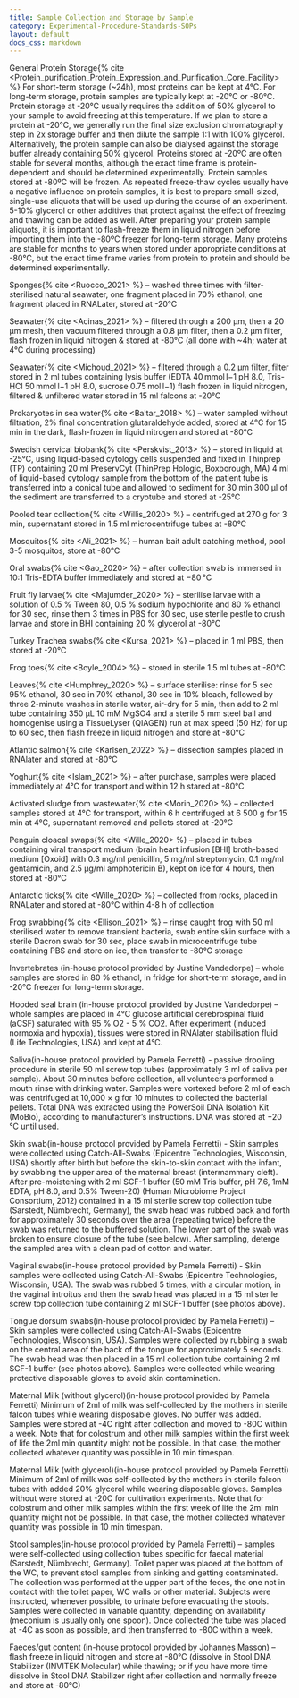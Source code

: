 ```yaml
---
title: Sample Collection and Storage by Sample
category: Experimental-Procedure-Standards-SOPs
layout: default
docs_css: markdown
---
```


General Protein Storage{% cite <Protein_purification_Protein_Expression_and_Purification_Core_Facility> %}
For short-term storage (~24h), most proteins can be kept at 4°C. For long-term storage, protein samples are typically kept at -20°C or -80°C.
Protein storage at -20°C usually requires the addition of 50% glycerol to your sample to avoid freezing at this temperature. If we plan to store a protein at -20°C, we generally run the final size exclusion chromatography step in 2x storage buffer and then dilute the sample 1:1 with 100% glycerol. Alternatively, the protein sample can also be dialysed against the storage buffer already containing 50% glycerol. Proteins stored at -20ºC are often stable for several months, although the exact time frame is protein-dependent and should be determined experimentally.
Protein samples stored at -80ºC will be frozen. As repeated freeze-thaw cycles usually have a negative influence on protein samples, it is best to prepare small-sized, single-use aliquots that will be used up during the course of an experiment. 5-10% glycerol or other additives that protect against the effect of freezing and thawing can be added as well. After preparing your protein sample aliquots, it is important to flash-freeze them in liquid nitrogen before importing them into the -80ºC freezer for long-term storage. Many proteins are stable for months to years when stored under appropriate conditions at -80°C, but the exact time frame varies from protein to protein and should be determined experimentally.

Sponges{% cite <Ruocco_2021> %} – washed three times with filter-sterilised natural seawater, one fragment placed in 70% ethanol, one fragment placed in RNALater, stored at -20°C

Seawater{% cite <Acinas_2021> %} – filtered through a 200 µm, then a 20 µm mesh, then vacuum filtered through a 0.8 µm filter, then a 0.2 µm filter, flash frozen in liquid nitrogen & stored at -80°C (all done with ~4h; water at 4°C during processing)

Seawater{% cite <Michoud_2021> %} – filtered through a 0.2 µm filter, filter stored in 2 ml tubes containing lysis buffer (EDTA 40 mmol l−1 pH 8.0, Tris-HCl 50 mmol l−1 pH 8.0, sucrose 0.75 mol l−1) flash frozen in liquid nitrogen, filtered & unfiltered water stored in 15 ml falcons at -20°C

Prokaryotes in sea water{% cite <Baltar_2018> %} – water sampled without filtration, 2% final concentration glutaraldehyde added, stored at 4°C for 15 min in the dark, flash-frozen in liquid nitrogen and stored at -80°C

Swedish cervical biobank{% cite <Perskvist_2013> %} – stored in liquid at -25°C, using liquid-based cytology cells suspended and fixed in Thinprep (TP) containing 20 ml PreservCyt (ThinPrep Hologic, Boxborough, MA)
4 ml of liquid-based cytology sample from the bottom of the patient tube is transferred into a conical tube and allowed to sediment for 30 min
300 µl of the sediment are transferred to a cryotube and stored at -25°C

Pooled tear collection{% cite <Willis_2020> %} – centrifuged at 270 g for 3 min, supernatant stored in 1.5 ml microcentrifuge tubes at -80°C

Mosquitos{% cite <Ali_2021> %} – human bait adult catching method, pool 3-5 mosquitos, store at -80°C

Oral swabs{% cite <Gao_2020> %} – after collection swab is immersed in 10:1 Tris-EDTA buffer immediately and stored at −80 °C

Fruit fly larvae{% cite <Majumder_2020> %} – sterilise larvae with a solution of 0.5 % Tween 80, 0.5 % sodium hypochlorite and 80 % ethanol for 30 sec, rinse them 3 times in PBS for 30 sec, use sterile pestle to crush larvae and store in BHI containing 20 % glycerol at -80°C

Turkey Trachea swabs{% cite <Kursa_2021> %} – placed in 1 ml PBS, then stored at -20°C

Frog toes{% cite <Boyle_2004> %} – stored in sterile 1.5 ml tubes at -80°C

Leaves{% cite <Humphrey_2020> %} – surface sterilise: rinse for 5 sec 95% ethanol, 30 sec in 70% ethanol, 30 sec in 10% bleach, followed by three 2-minute washes in sterile water, air-dry for 5 min, then add to 2 ml tube containing 350 µL 10 mM MgSO4 and a sterile 5 mm steel ball and homogenise using a TissueLyser (QIAGEN) run at max speed (50 Hz) for up to 60 sec, then flash freeze in liquid nitrogen and store at -80°C

Atlantic salmon{% cite <Karlsen_2022> %} – dissection samples placed in RNAlater and stored at -80°C

Yoghurt{% cite <Islam_2021> %} – after purchase, samples were placed immediately at 4°C for transport and within 12 h stared at -80°C

Activated sludge from wastewater{% cite <Morin_2020> %} – collected samples stored at 4°C for transport, within 6 h centrifuged at 6 500 g for 15 min at 4°C, supernatant removed and pellets stored at -20°C

Penguin cloacal swaps{% cite <Wille_2020> %} – placed in tubes containing viral transport medium (brain heart infusion [BHI] broth-based medium [Oxoid] with 0.3 mg/ml penicillin, 5 mg/ml streptomycin, 0.1 mg/ml gentamicin, and 2.5 μg/ml amphotericin B), kept on ice for 4 hours, then stored at -80°C

Antarctic ticks{% cite <Wille_2020> %} – collected from rocks, placed in RNALater and stored at -80°C within 4-8 h of collection

Frog swabbing{% cite <Ellison_2021> %} – rinse caught frog with 50 ml sterilised water to remove transient bacteria, swab entire skin surface with a sterile Dacron swab for 30 sec, place swab in microcentrifuge tube containing PBS and store on ice, then transfer to -80°C storage

Invertebrates (in-house protocol provided by Justine Vandedorpe) – whole samples are stored in 80 % ethanol, in fridge for short-term storage, and in -20°C freezer for long-term storage.

Hooded seal brain (in-house protocol provided by Justine Vandedorpe) – whole samples are placed in 4°C glucose artificial cerebrospinal fluid (aCSF) saturated with 95 % O2 - 5 % CO2. After experiment (induced normoxia and hypoxia), tissues were stored in RNAlater stabilisation fluid (Life Technologies, USA) and kept at 4°C.

Saliva(in-house protocol provided by Pamela Ferretti) - passive drooling procedure in sterile 50 ml screw top tubes (approximately 3 ml of saliva per sample). About 30 minutes before collection, all volunteers performed a mouth rinse with drinking water. Samples were vortexed before 2 ml of each was centrifuged at 10,000 × g for 10 minutes to collected the bacterial pellets. Total DNA was extracted using the PowerSoil DNA Isolation Kit (MoBio), according to manufacturer’s instructions. DNA was stored at −20 °C until used.

Skin swab(in-house protocol provided by Pamela Ferretti) - Skin samples were collected using Catch-All-Swabs (Epicentre Technologies, Wisconsin, USA) shortly after birth but before the skin-to-skin contact with the infant, by swabbing the upper area of the maternal breast (intermammary cleft). After pre-moistening with 2 ml SCF-1 buffer (50 mM Tris buffer, pH 7.6, 1mM EDTA, pH 8.0, and 0.5% Tween-20) (Human Microbiome Project Consortium, 2012) contained in a 15 ml sterile screw top collection tube (Sarstedt, Nümbrecht, Germany), the swab head was rubbed back and forth for approximately 30 seconds over the area (repeating twice) before the swab was returned to the buffered solution. The lower part of the swab was broken to ensure closure of the tube (see below). After sampling, deterge the sampled area with a clean pad of cotton and water. 

Vaginal swabs(in-house protocol provided by Pamela Ferretti) - Skin samples were collected using Catch-All-Swabs (Epicentre Technologies, Wisconsin, USA). The swab was rubbed 5 times, with a circular motion, in the vaginal introitus and then the swab head was placed in a 15 ml sterile screw top collection tube containing 2 ml SCF-1 buffer (see photos above).

Tongue dorsum swabs(in-house protocol provided by Pamela Ferretti) – Skin samples were collected using Catch-All-Swabs (Epicentre Technologies, Wisconsin, USA). Samples were collected by rubbing a swab on the central area of the back of the tongue for approximately 5 seconds. The swab head was then placed in a 15 ml collection tube containing 2 ml SCF-1 buffer (see photos above). Samples were collected while wearing protective disposable gloves to avoid skin contamination. 

Maternal Milk (without glycerol)(in-house protocol provided by Pamela Ferretti)
Minimum of 2ml of milk was self-collected by the mothers in sterile falcon tubes while wearing disposable gloves. No buffer was added. Samples were stored at -4C right after collection and moved to -80C within a week. Note that for colostrum and other milk samples within the first week of life the 2ml min quantity might not be possible. In that case, the mother collected whatever quantity was possible in 10 min timespan. 

Maternal Milk (with glycerol)(in-house protocol provided by Pamela Ferretti)
Minimum of 2ml of milk was self-collected by the mothers in sterile falcon tubes with added 20% glycerol while wearing disposable gloves. Samples without were stored at -20C for cultivation experiments. Note that for colostrum and other milk samples within the first week of life the 2ml min quantity might not be possible. In that case, the mother collected whatever quantity was possible in 10 min timespan.

Stool samples(in-house protocol provided by Pamela Ferretti) – samples were self-collected using collection tubes specific for faecal material (Sarstedt, Nümbrecht, Germany). Toilet paper was placed at the bottom of the WC, to prevent stool samples from sinking and getting contaminated. The collection was performed at the upper part of the feces, the one not in contact with the toilet paper, WC walls or other material. Subjects were instructed, whenever possible, to urinate before evacuating the stools. Samples were collected in variable quantity, depending on availability (meconium is usually only one spoon). Once collected the tube was placed at -4C as soon as possible, and then transferred to -80C within a week.  

Faeces/gut content (in-house protocol provided by Johannes Masson) – flash freeze in liquid nitrogen and store at -80°C (dissolve in Stool DNA Stabilizer (INVITEK Molecular) while thawing; or if you have more time dissolve in Stool DNA Stabilizer right after collection and normally freeze and store at -80°C) 
